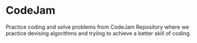 CodeJam
=======

Practice coding and solve problems from CodeJam
Repository where we practice devising algorithms and tryiing to achieve a better skill of coding.